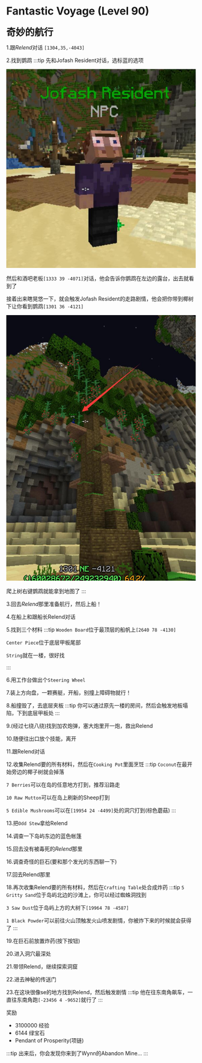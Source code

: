 # Fantastic Voyage (Level 90)
<span style="font-size: 25px;">**奇妙的航行**</span>

1.跟*Relend*对话 `[1304,35,-4043]`

2.找到鹦鹉
:::tip
先和Jofash Resident对话，选标蓝的选项

![你可以很轻松的找到他，他会在附近晃悠](/assets/img/lvl90-1.jpg)

然后和酒吧老板`[1333 39 -4071]`对话，他会告诉你鹦鹉在左边的露台，出去就看到了

接着出来瞎晃悠一下，就会触发Jofash Resident的走路剧情，他会把你带到椰树下让你看到鹦鹉`[1301 36 -4121]`

![](/assets/img/lvl90-3.jpg)

爬上树右键鹦鹉就能拿到地图了
:::

3.回去*Relend*那里准备航行，然后上船！

4.在船上和跟船长Relend对话

5.找到三个材料
:::tip
`Wooden Board`位于最顶层的船帆上`[2640 78 -4130]`

`Center Piece`位于底层甲板尾部

`String`就在一楼，很好找

:::

6.用工作台做出个`Steering Wheel`

7.装上方向盘，一颗赛艇，开船，别撞上障碍物就行！

8.船撞毁了，去底层夹板
:::tip
你可以通过原先一楼的房间，然后会触发地板塌陷，下到底层甲板处
:::

9.(经过七绕八绕)找到加农炮弹，塞大炮里开一炮，救出Relend

10.随便往出口放个技能，离开

11.跟Relend对话

12.收集Relend要的所有材料，然后在`Cooking Pot`里面烹饪
:::tip
`Coconut`在最开始旁边的椰子树就会掉落

`7 Berries`可以在岛的任意地方打到，推荐沿路走

`10 Raw Mutton`可以在岛上刷新的Sheep打到

`5 Edible Mushrooms`可以在`[19954 24 -4499]`处的洞穴打到(棕色蘑菇)
:::


13.把`Odd Stew`拿给Relend

14.调查一下岛屿东边的蓝色帐篷

15.回去没有被毒死的*Relend*那里

16.调查奇怪的巨石(要和那个发光的东西聊一下)

17.回去Relend那里

18.再次收集Relend要的所有材料，然后在`Crafting Table`处合成炸药
:::tip
`5 Gritty Sand`位于岛屿北边的沙滩上，你可以经过蜘蛛洞找到

`3 Saw Dust`位于岛屿上方的大树下`[19964 78 -4587]`

`1 Black Powder`可以前往火山顶触发火山喷发剧情，你被炸下来的时候就会获得了
:::

19.在巨石前放置炸药(按下按钮)

20.进入洞穴最深处

21.带领Relend，继续探索洞窟

22.进去神秘的传送门

23.在这块很像se的地方找到Relend，然后触发剧情
:::tip
他在往东南角飙车，一直往东南角跑`[-23456 4 -9652]`就行了
:::


奖励
+ 3100000 经验
+ 6144 绿宝石
+ Pendant of Prosperity(项链)

:::tip
出来后，你会发现你来到了Wynn的Abandon Mine...
:::